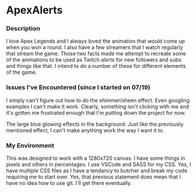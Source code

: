# ApexAlerts

### Description

I love Apex Legends and I always loved the animation that would come up when you won a round.  I also have a few streamers that I watch regularly that stream the game.  Those two facts made me attempt to recreate some of the animations to be used as Twitch alerts for new followers and subs and things like that.  I intend to do a number of these for different elements of the game.

### Issues I've Encountered (since I started on 07/19)

I simply can't figure out how to do the shimmer/sheen effect.  Even googling examples I can't make it work.  Clearly, something isn't clicking with me and it's gotten me frustrated enough that I'm putting down the project for now.

The large blue glowing effects in the background.  Just like the previously mentioned effect, I can't make anything work the way I want it to.

### My Environment

This was designed to work with a 1280x720 canvas.
I have some things in pixels and others in percentages.
I use VSCode and SASS for my CSS.
Yes, I have multiple CSS files as I have a tendancy to butcher and break my code requiring me to start over.
Yes, that previous statement does mean that I have no idea how to use git.  I'll get there eventually.
